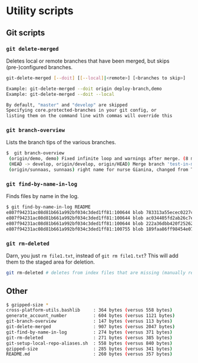 # Utility scripts

## Git scripts

### `git delete-merged`

Deletes local or remote branches that have been merged, but skips (pre-)configured branches.

```bash
git-delete-merged [--doit] [[--local]|<remote>] [<branches to skip>]

Example: git-delete-merged --doit origin deploy-branch,demo
Example: git-delete-merged --doit --local 

By default, "master" and "develop" are skipped
Specifying core.protected-branches in your git config, or
listing them on the command line with commas will override this
```

### `git branch-overview`

Lists the branch tips of the various branches.

```bash
$  git branch-overview
 (origin/demo, demo) Fixed infinite loop and warnings after merge. (8 months ago) <oddbjornkvalsund>
 (HEAD -> develop, origin/develop, origin/HEAD) Merge branch 'test-in-meteor' into develop (21 hours ago) <Carl-Erik Kopseng>
 (origin/sunnaas, sunnaas) right name for nurse Gianina, changed from Tone Møller (3 months ago) <Soheil>
```

### `git find-by-name-in-log`

Finds files by name in the log.

```bash
$ git find-by-name-in-log README
e807f94231ac08d81b661a992bf034c3ded1ff81:100644 blob 783313a55ecec0227cf4cdf6076eab9ed6315b02	README.md
e807f94231ac08d81b661a992bf034c3ded1ff81:100644 blob ac034405fd2ab26c7e5367734b481d1e3fb2b570	per-host-config/README.md
e807f94231ac08d81b661a992bf034c3ded1ff81:100644 blob 222a36dbb420f252627cb5141bfddedbc45aee28	per-host-config/win-dev-machine/README.md
e807f94231ac08d81b661a992bf034c3ded1ff81:100755 blob 189faa86ff98454e07856f95978ee9ac44082ac8	per-host-config/win-dev-machine/conemu-terminals/README.md
```

### `git rm-deleted`

Darn, you just `rm file1.txt`, instead of `git rm file1.txt`? This will add them to the staged area for deletion.

```bash
git rm-deleted # deletes from index files that are missing (manually removed) 
```

## Other 

```bash
$ gzipped-size *
cross-platform-utils.bashlib     : 364 bytes (versus 558 bytes)
generate_account_number          : 604 bytes (versus 1121 bytes)
git-branch-overview              : 147 bytes (versus 113 bytes)
git-delete-merged                : 907 bytes (versus 2047 bytes)
git-find-by-name-in-log          : 274 bytes (versus 371 bytes)
git-rm-deleted                   : 271 bytes (versus 385 bytes)
git-setup-local-repo-aliases.sh  : 558 bytes (versus 840 bytes)
gzipped-size                     : 285 bytes (versus 341 bytes)
README.md                        : 260 bytes (versus 357 bytes)
``` 
